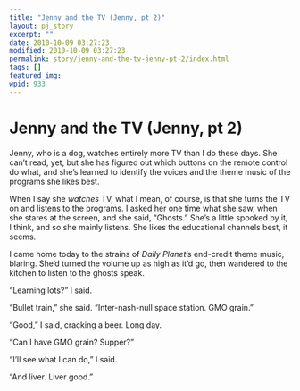 ```yaml
---
title: "Jenny and the TV (Jenny, pt 2)"
layout: pj_story
excerpt: ""
date: 2010-10-09 03:27:23
modified: 2010-10-09 03:27:23
permalink: story/jenny-and-the-tv-jenny-pt-2/index.html
tags: []
featured_img: 
wpid: 933
---
```


# Jenny and the TV (Jenny, pt 2)

Jenny, who is a dog, watches entirely more TV than I do these days. She can’t read, yet, but she has figured out which buttons on the remote control do what, and she’s learned to identify the voices and the theme music of the programs she likes best.

When I say she *watches* TV, what I mean, of course, is that she turns the TV on and listens to the programs. I asked her one time what she saw, when she stares at the screen, and she said, “Ghosts.” She’s a little spooked by it, I think, and so she mainly listens. She likes the educational channels best, it seems.

I came home today to the strains of *Daily Planet*’s end-credit theme music, blaring. She’d turned the volume up as high as it’d go, then wandered to the kitchen to listen to the ghosts speak.

“Learning lots?” I said.

“Bullet train,” she said. “Inter-nash-null space station. GMO grain.”

“Good,” I said, cracking a beer. Long day.

“Can I have GMO grain? Supper?”

“I’ll see what I can do,” I said.

“And liver. Liver good.”